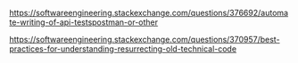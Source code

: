https://softwareengineering.stackexchange.com/questions/376692/automate-writing-of-api-testspostman-or-other

https://softwareengineering.stackexchange.com/questions/370957/best-practices-for-understanding-resurrecting-old-technical-code